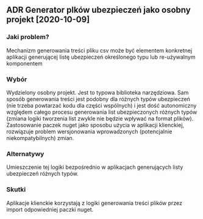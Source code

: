 ##  ADR Generator plków ubezpieczeń jako osobny projekt [2020-10-09]
### Jaki problem?

Mechanizm generowania treści pliku csv może być elementem konkretnej aplikacji generującej listę ubezpieczeń określonego typu lub re-używalnym komponentem

### Wybór

Wydzielony osobny projekt. Jest to typowa biblioteka narzędziowa. Sam sposób generowania treści jest podobny dla różnych typów ubezpieczeń (nie trzeba powtarzać kodu dla części wspólnych) i jest dość autonomiczny względem całego procesu generowania list ubezpieczonych różnych typów (zmiana logiki tworzenia list zwykle nie będzie wpływać na format plików). 
Zastosowanie paczek nuget jako sposobu użycia w aplikacji klienckiej, rozwiązuje problem wersjonowania wprowadzonych (potencjalnie niekompatybilnych) zmian.

### Alternatywy 

Umieszczenie tej logiki bezpośrednio w aplikacjach generujących listy ubezpieczeń różnych typów.

### Skutki 

Aplikacje klienckie korzystają z logiki generowania treści plików przez import odpowiedniej paczki nuget.
